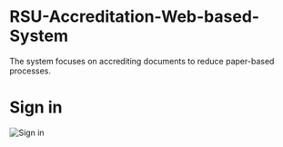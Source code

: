 # RSU-Accreditation-Web-based-System
The system focuses on accrediting documents to reduce paper-based processes.
# Sign in 
![Sign in](https://github.com/JuanitoTamboong/RSU-Accreditation-Web-based-System/assets/93064994/c71d5a85-58e9-4339-9d55-d5dae3de3943)
